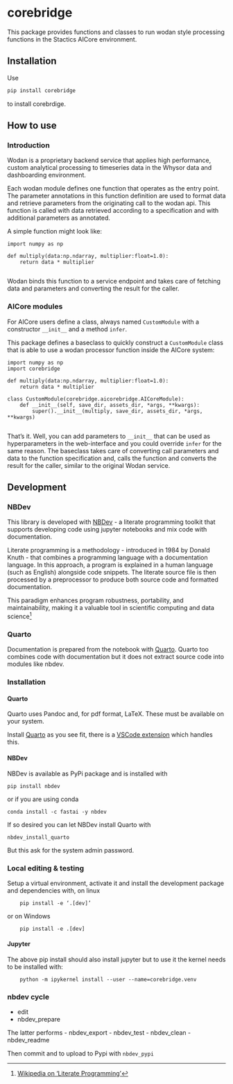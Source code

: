 # corebridge


<!-- WARNING: THIS FILE WAS AUTOGENERATED! DO NOT EDIT! -->

This package provides functions and classes to run wodan style
processing functions in the Stactics AICore environment.

## Installation

Use

``` sh
pip install corebridge
```

to install corebrdige.

## How to use

### Introduction

Wodan is a proprietary backend service that applies high performance,
custom analytical processing to timeseries data in the Whysor data and
dashboarding environment.

Each wodan module defines one function that operates as the entry point.
The parameter annotations in this function definition are used to format
data and retrieve parameters from the originating call to the wodan api.
This function is called with data retrieved according to a specification
and with additional parameters as annotated.

A simple function might look like:

``` {python}
import numpy as np

def multiply(data:np.ndarray, multiplier:float=1.0):
    return data * multiplier
    
```

Wodan binds this function to a service endpoint and takes care of
fetching data and parameters and converting the result for the caller.

### AICore modules

For AICore users define a class, always named `CustomModule` with a
constructor `__init__` and a method `infer`.

This package defines a baseclass to quickly construct a `CustomModule`
class that is able to use a wodan processor function inside the AICore
system:

``` {python}
import numpy as np
import corebridge

def multiply(data:np.ndarray, multiplier:float=1.0):
    return data * multiplier

class CustomModule(corebridge.aicorebridge.AICoreModule):
    def __init__(self, save_dir, assets_dir, *args, **kwargs):
        super().__init__(multiply, save_dir, assets_dir, *args, **kwargs)
    
```

That’s it. Well, you can add parameters to `__init__` that can be used
as hyperparameters in the web-interface and you could override `infer`
for the same reason. The baseclass takes care of converting call
parameters and data to the function specification and, calls the
function and converts the result for the caller, similar to the original
Wodan service.

## Development

### NBDev

This library is developed with [NBDev](https://nbdev.fast.ai/) - a
literate programming toolkit that supports developing code using jupyter
notebooks and mix code with documentation.

Literate programming is a methodology - introduced in 1984 by Donald
Knuth - that combines a programming language with a documentation
language. In this approach, a program is explained in a human language
(such as English) alongside code snippets. The literate source file is
then processed by a preprocessor to produce both source code and
formatted documentation.

This paradigm enhances program robustness, portability, and
maintainability, making it a valuable tool in scientific computing and
data science[^1]

### Quarto

Documentation is prepared from the notebook with
[Quarto](https://quarto.org/). Quarto too combines code with
documentation but it does not extract source code into modules like
nbdev.

### Installation

#### Quarto

Quarto uses Pandoc and, for pdf format, LaTeX. These must be available
on your system.

Install [Quarto](https://quarto.org/docs/get-started/) as you see fit,
there is a [VSCode
extension](https://marketplace.visualstudio.com/items?itemName=quarto.quarto)
which handles this.

#### NBDev

NBDev is available as PyPi package and is installed with

    pip install nbdev

or if you are using conda

    conda install -c fastai -y nbdev

If so desired you can let NBDev install Quarto with

    nbdev_install_quarto

But this ask for the system admin password.

### Local editing & testing

Setup a virtual environment, activate it and install the development
package and dependencies with, on linux

        pip install -e ‘.[dev]’

or on Windows

        pip install -e .[dev]

#### Jupyter

The above pip install should also install jupyter but to use it the
kernel needs to be installed with:

        python -m ipykernel install --user --name=corebridge.venv

### nbdev cycle

- edit
- nbdev_prepare

The latter performs - nbdev_export - nbdev_test - nbdev_clean -
nbdev_readme

Then commit and to upload to Pypi with `nbdev_pypi`

[^1]: [Wikipedia on ‘Literate
    Programming’](https://en.wikipedia.org/wiki/Literate_programming)
